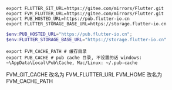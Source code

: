 ```shell
export FLUTTER_GIT_URL=https://gitee.com/mirrors/Flutter.git
export FVM_FLUTTER_URL=https://gitee.com/mirrors/Flutter.git
export PUB_HOSTED_URL=https://pub.flutter-io.cn
export FLUTTER_STORAGE_BASE_URL=https://storage.flutter-io.cn
```

```powershell
$env:PUB_HOSTED_URL="https://pub.flutter-io.cn";
$env:FLUTTER_STORAGE_BASE_URL="https://storage.flutter-io.cn"
```

```shell
export FVM_CACHE_PATH # 缓存目录
export PUB_CACHE # pub cache 目录, 不设置的话 windows: ~\AppData\Local\Pub\Cache, Mac/Linux: ~/.pub-cache
```

FVM_GIT_CACHE 改名为 FVM_FLUTTER_URL
FVM_HOME 改名为 FVM_CACHE_PATH